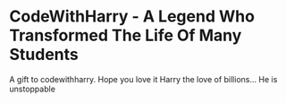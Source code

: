 # CodeWithHarry - A Legend Who Transformed The Life Of Many Students
A gift to codewithharry. Hope you love it
Harry the love of billions...
He is unstoppable
